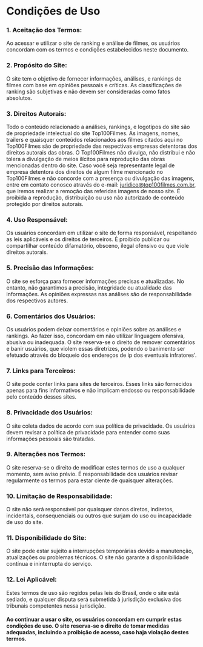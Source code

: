 # Condições de Uso

### 1. Aceitação dos Termos:
Ao acessar e utilizar o site de ranking e análise de filmes, os usuários concordam com os termos e condições estabelecidos neste documento.

### 2. Propósito do Site:
O site tem o objetivo de fornecer informações, análises, e rankings de filmes com base em opiniões pessoais e críticas. As classificações de ranking são subjetivas e não devem ser consideradas como fatos absolutos.

### 3. Direitos Autorais:
Todo o conteúdo relacionado a análises, rankings, e logotipos do site são de propriedade intelectual do site Top100Filmes. As imagens, nomes, trailers e quaisquer conteúdos relacionados aos filmes citados aqui no Top100Filmes são de propriedade das respectivas empresas detentoras dos direitos autorais das obras. O Top100Filmes não divulga, não distribui e não tolera a divulgação de meios ilícitos para reprodução das obras mencionadas dentro do site. Caso você seja representante legal de empresa detentora dos direitos de algum filme mencionado no Top100Filmes e não concorde com a presença ou divulgação das imagens, entre em contato conosco através do e-mail: juridico@top100filmes.com.br, que iremos realizar a remoção das referidas imagens de nosso site. É proibida a reprodução, distribuição ou uso não autorizado de conteúdo protegido por direitos autorais.

### 4. Uso Responsável:
Os usuários concordam em utilizar o site de forma responsável, respeitando as leis aplicáveis e os direitos de terceiros. É proibido publicar ou compartilhar conteúdo difamatório, obsceno, ilegal ofensivo ou que viole direitos autorais.

### 5. Precisão das Informações:
O site se esforça para fornecer informações precisas e atualizadas. No entanto, não garantimos a precisão, integridade ou atualidade das informações. As opiniões expressas nas análises são de responsabilidade dos respectivos autores.

### 6. Comentários dos Usuários:
Os usuários podem deixar comentários e opiniões sobre as análises e rankings. Ao fazer isso, concordam em não utilizar linguagem ofensiva, abusiva ou inadequada. O site reserva-se o direito de remover comentários e banir usuários, que violem essas diretrizes, podendo o banimento ser efetuado através do bloqueio dos endereços de ip dos eventuais infratores'.

### 7. Links para Terceiros:
O site pode conter links para sites de terceiros. Esses links são fornecidos apenas para fins informativos e não implicam endosso ou responsabilidade pelo conteúdo desses sites.

### 8. Privacidade dos Usuários:
O site coleta dados de acordo com sua política de privacidade. Os usuários devem revisar a política de privacidade para entender como suas informações pessoais são tratadas.

### 9. Alterações nos Termos:
O site reserva-se o direito de modificar estes termos de uso a qualquer momento, sem aviso prévio. É responsabilidade dos usuários revisar regularmente os termos para estar ciente de quaisquer alterações.

### 10. Limitação de Responsabilidade:
O site não será responsável por quaisquer danos diretos, indiretos, incidentais, consequenciais ou outros que surjam do uso ou incapacidade de uso do site.

### 11. Disponibilidade do Site:
O site pode estar sujeito a interrupções temporárias devido a manutenção, atualizações ou problemas técnicos. O site não garante a disponibilidade contínua e ininterrupta do serviço.

### 12. Lei Aplicável:
Estes termos de uso são regidos pelas leis do Brasil, onde o site está sediado, e qualquer disputa será submetida à jurisdição exclusiva dos tribunais competentes nessa jurisdição.

#### Ao continuar a usar o site, os usuários concordam em cumprir estas condições de uso. O site reserva-se o direito de tomar medidas adequadas, incluindo a proibição de acesso, caso haja violação destes termos.
